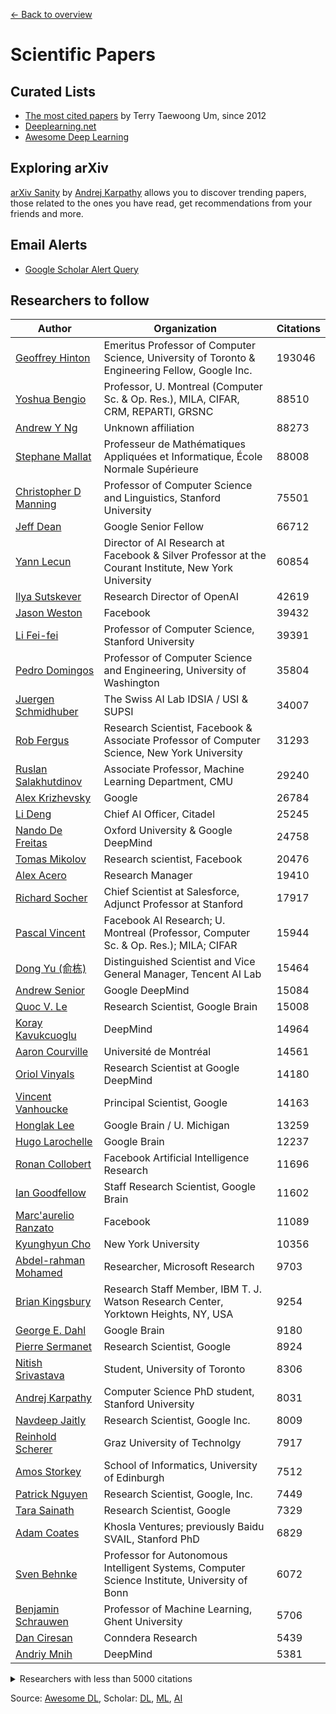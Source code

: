 [← Back to overview](../README.md)

# Scientific Papers

## Curated Lists
* [The most cited papers](https://github.com/terryum/awesome-deep-learning-papers) by Terry Taewoong Um, since 2012
* [Deeplearning.net](http://deeplearning.net/reading-list/)
* [Awesome Deep Learning](https://github.com/ChristosChristofidis/awesome-deep-learning#papers)

## Exploring arXiv

[arXiv Sanity](http://arxiv-sanity.com) by [Andrej Karpathy](https://scholar.google.com/citations?user=l8WuQJgAAAAJ) allows you to discover trending papers, those related to the ones you have read, get recommendations from your friends and more.


## Email Alerts
* [Google Scholar Alert Query](https://scholar.google.com/scholar_alerts?view_op=create_alert_options&alert_query=%22machine+learning%22+or+%22deep+learning%22+or+%22neural+network%22+or+%22artificial+intelligence%22)

## Researchers to follow
<!-- This part is generated automatically. If you want to add or remove any author, check out file assets/gen/SCI_RES.html, update it, open it in your browser locally and copy the newly generated markdown syntax here. -->
Author | Organization | Citations
------ | ------------ | ---------
[Geoffrey Hinton](https://scholar.google.com/citations?user=JicYPdAAAAAJ) | Emeritus Professor of Computer Science, University of Toronto & Engineering Fellow, Google Inc. | 193046
[Yoshua Bengio](https://scholar.google.com/citations?user=kukA0LcAAAAJ) | Professor, U. Montreal (Computer Sc. & Op. Res.), MILA, CIFAR, CRM, REPARTI, GRSNC | 88510
[Andrew Y Ng](https://scholar.google.com/citations?user=JgDKULMAAAAJ) | Unknown affiliation | 88273
[Stephane Mallat](https://scholar.google.com/citations?user=g_YTmSgAAAAJ) | Professeur de Mathématiques Appliquées et Informatique, École Normale Supérieure | 88008
[Christopher D Manning](https://scholar.google.com/citations?user=1zmDOdwAAAAJ) | Professor of Computer Science and Linguistics, Stanford University | 75501
[Jeff Dean](https://scholar.google.com/citations?user=NMS69lQAAAAJ) | Google Senior Fellow | 66712
[Yann Lecun](https://scholar.google.com/citations?user=WLN3QrAAAAAJ) | Director of AI Research at Facebook & Silver Professor at the Courant Institute, New York University | 60854
[Ilya Sutskever](https://scholar.google.com/citations?user=x04W_mMAAAAJ) | Research Director of OpenAI | 42619
[Jason Weston](https://scholar.google.com/citations?user=lMkTx0EAAAAJ) | Facebook | 39432
[Li Fei-fei](https://scholar.google.com/citations?user=rDfyQnIAAAAJ) | Professor of Computer Science, Stanford University | 39391
[Pedro Domingos](https://scholar.google.com/citations?user=KOrhfVMAAAAJ) | Professor of Computer Science and Engineering, University of Washington | 35804
[Juergen Schmidhuber](https://scholar.google.com/citations?user=gLnCTgIAAAAJ) | The Swiss AI Lab IDSIA / USI & SUPSI | 34007
[Rob Fergus](https://scholar.google.com/citations?user=GgQ9GEkAAAAJ) | Research Scientist, Facebook  &  Associate Professor of Computer Science, New York University | 31293
[Ruslan Salakhutdinov](https://scholar.google.com/citations?user=ITZ1e7MAAAAJ) | Associate Professor, Machine Learning Department, CMU | 29240
[Alex Krizhevsky](https://scholar.google.com/citations?user=xegzhJcAAAAJ) | Google | 26784
[Li Deng](https://scholar.google.com/citations?user=GQWTo4MAAAAJ) | Chief AI Officer, Citadel | 25245
[Nando De Freitas](https://scholar.google.com/citations?user=nzEluBwAAAAJ) | Oxford University & Google DeepMind | 24758
[Tomas Mikolov](https://scholar.google.com/citations?user=oBu8kMMAAAAJ) | Research scientist, Facebook | 20476
[Alex Acero](https://scholar.google.com/citations?user=YdNmnJAAAAAJ) | Research Manager | 19410
[Richard Socher](https://scholar.google.com/citations?user=FaOcyfMAAAAJ) | Chief Scientist at Salesforce, Adjunct Professor at Stanford | 17917
[Pascal Vincent](https://scholar.google.com/citations?user=WBCKQMsAAAAJ) | Facebook AI Research; U. Montreal (Professor, Computer Sc. & Op. Res.); MILA; CIFAR | 15944
[Dong Yu (俞栋)](https://scholar.google.com/citations?user=tMY31_gAAAAJ) | Distinguished Scientist and Vice General Manager, Tencent AI Lab | 15464
[Andrew Senior](https://scholar.google.com/citations?user=17fLjgQAAAAJ) | Google DeepMind | 15084
[Quoc V. Le](https://scholar.google.com/citations?user=vfT6-XIAAAAJ) | Research Scientist, Google Brain | 15008
[Koray Kavukcuoglu](https://scholar.google.com/citations?user=sGFyDIUAAAAJ) | DeepMind | 14964
[Aaron Courville](https://scholar.google.com/citations?user=km6CP8cAAAAJ) | Université de Montréal | 14561
[Oriol Vinyals](https://scholar.google.com/citations?user=NkzyCvUAAAAJ) | Research Scientist at Google DeepMind | 14180
[Vincent Vanhoucke](https://scholar.google.com/citations?user=T7uctwYAAAAJ) | Principal Scientist, Google | 14163
[Honglak Lee](https://scholar.google.com/citations?user=fmSHtE8AAAAJ) | Google Brain / U. Michigan | 13259
[Hugo Larochelle](https://scholar.google.com/citations?user=U89FHq4AAAAJ) | Google Brain | 12237
[Ronan Collobert](https://scholar.google.com/citations?user=32w7x1cAAAAJ) | Facebook Artificial Intelligence Research | 11696
[Ian Goodfellow](https://scholar.google.com/citations?user=iYN86KEAAAAJ) | Staff Research Scientist, Google Brain | 11602
[Marc'aurelio Ranzato](https://scholar.google.com/citations?user=NbXF7T8AAAAJ) | Facebook | 11089
[Kyunghyun Cho](https://scholar.google.com/citations?user=0RAmmIAAAAAJ) | New York University | 10356
[Abdel-rahman Mohamed](https://scholar.google.com/citations?user=tJ_PrzgAAAAJ) | Researcher, Microsoft Research | 9703
[Brian Kingsbury](https://scholar.google.com/citations?user=iJENOG8AAAAJ) | Research Staff Member, IBM T. J. Watson Research Center, Yorktown Heights, NY, USA | 9254
[George E. Dahl](https://scholar.google.com/citations?user=ghbWy-0AAAAJ) | Google Brain | 9180
[Pierre Sermanet](https://scholar.google.com/citations?user=0nPi5YYAAAAJ) | Research Scientist, Google | 8924
[Nitish Srivastava](https://scholar.google.com/citations?user=s1PgoeUAAAAJ) | Student, University of Toronto | 8306
[Andrej Karpathy](https://scholar.google.com/citations?user=l8WuQJgAAAAJ) | Computer Science PhD student, Stanford University | 8031
[Navdeep Jaitly](https://scholar.google.com/citations?user=kjMNMLkAAAAJ) | Research Scientist, Google Inc. | 8009
[Reinhold Scherer](https://scholar.google.com/citations?user=E_wVwfUAAAAJ) | Graz University of Technolgy | 7917
[Amos Storkey](https://scholar.google.com/citations?user=3Rlc8EAAAAAJ) | School of Informatics, University of Edinburgh | 7512
[Patrick Nguyen](https://scholar.google.com/citations?user=38fqeIYAAAAJ) | Research Scientist, Google, Inc. | 7449
[Tara Sainath](https://scholar.google.com/citations?user=aMeteU4AAAAJ) | Research Scientist, Google | 7329
[Adam Coates](https://scholar.google.com/citations?user=bLUllHEAAAAJ) | Khosla Ventures;  previously Baidu SVAIL, Stanford PhD | 6829
[Sven Behnke](https://scholar.google.com/citations?user=1xx3X_0AAAAJ) | Professor for Autonomous Intelligent Systems, Computer Science Institute, University of Bonn | 6072
[Benjamin Schrauwen](https://scholar.google.com/citations?user=i6gy5ZQAAAAJ) | Professor of Machine Learning, Ghent University | 5706
[Dan Ciresan](https://scholar.google.com/citations?user=dayrypAAAAAJ) | Conndera Research | 5439
[Andriy Mnih](https://scholar.google.com/citations?user=mxiO4IkAAAAJ) | DeepMind | 5381
<details>
<summary>Researchers with less than 5000 citations</summary>

Author | Organization | Citations
------ | ------------ | ---------
[Volodymyr Mnih](https://scholar.google.com/citations?user=rLdfJ1gAAAAJ) | DeepMind | 4959
[Nicolas Le Roux](https://scholar.google.com/citations?user=LmKtwk8AAAAJ) | Research scientist at Google Brain | 3925
[Clement Farabet](https://scholar.google.com/citations?user=u3u16tgAAAAJ) | Research Scientist, New York University | 3857
[Joseph Turian](https://scholar.google.com/citations?user=eQ1uJ6UAAAAJ) | President, MetaOptimize | 3784
[Y-lan Boureau](https://scholar.google.com/citations?user=GfcBlpUAAAAJ) | Research scientist, Facebook Artificial Intelligence Research | 3769
[Robert Laganiere](https://scholar.google.com/citations?user=59ohye8AAAAJ) | School of Electrical Engineering and Computer Science, University of Ottawa | 3240
[Eugenio Culurciello](https://scholar.google.com/citations?user=SeGmqkIAAAAJ) | Professor of Biomedical Engineering, Purdue University | 3190
[Graham Taylor](https://scholar.google.com/citations?user=PUeKU8kAAAAJ) | University of Guelph and Vector Institute for Artificial Intelligence | 3172
[Roger Grosse](https://scholar.google.com/citations?user=xgQd1qgAAAAJ) | Assistant Professor, University of Toronto | 2874
[Guillaume Desjardins](https://scholar.google.com/citations?user=Yxv1EwcAAAAJ) | Université de Montréal | 2753
[Joshua M Susskind](https://scholar.google.com/citations?user=Sv2TGqsAAAAJ) | Senior Data Scientist | 2698
[Thomas Karnowski](https://scholar.google.com/citations?user=P2efpbAAAAAJ) | Oak Ridge National Laboratory | 2559
[Bernardete Ribeiro](https://scholar.google.com/citations?user=iASQcSYAAAAJ) | Professor at the Department of Informatics Engineering University of Coimbra | 2334
[Justin A Blanco](https://scholar.google.com/citations?user=3zmF1OUAAAAJ) | Associate Professor, Electrical and Computer Engineering, US Naval Academy | 2237
[Itamar Arel](https://scholar.google.com/citations?user=wivIgKkAAAAJ) | Professor of Electrical Engineering and Computer Science, University of Tennessee | 1969
[Tapani Raiko](https://scholar.google.com/citations?user=-aNI9zwAAAAJ) | Assistant professor, Aalto University | 1958
[Tijmen Tieleman](https://scholar.google.com/citations?user=YGGcq5EAAAAJ) | University of Toronto; minds.ai | 1866
[Mohammad Norouzi](https://scholar.google.com/citations?user=Lncr-VoAAAAJ) | Research Scientist, Google Brain | 1778
[Youzhi (Will) Zou](https://scholar.google.com/citations?user=oeSqx00AAAAJ) | Stanford University | 1261
[Peggy Seriès](https://scholar.google.com/citations?user=JeZz1LMAAAAJ) | Senior Lecturer in Informatics, University Edinburgh | 1195
[Alexander Ilin](https://scholar.google.com/citations?user=i2gcTBQAAAAJ) | Analyse2 | 1192
[Erik M. Schmidt](https://scholar.google.com/citations?user=b9eguPMAAAAJ) | Staff Scientist, Pandora | 1100
[Andrew Saxe](https://scholar.google.com/citations?user=h0Al1fcAAAAJ) | Swartz Postdoctoral Fellow, Center for Brain Science, Harvard University | 1073
[Paugam-moisy](https://scholar.google.com/citations?user=3k-3KTEAAAAJ) | Professeur d'Informatique | 1025
[Misha Denil](https://scholar.google.com/citations?user=XrKLUO0AAAAJ) | DeepMind | 955
[Piotr Mirowski](https://scholar.google.com/citations?user=uKXVH54AAAAJ) | Research Scientist at Google DeepMind | 948
[Bo Chen](https://scholar.google.com/citations?user=uv16_-UAAAAJ) | Professor at School of Electronic Engineering, Xidian University | 843
[Grégoire Montavon](https://scholar.google.com/citations?user=A979AbYAAAAJ) | Technische Universität Berlin | 831
[Lucas Theis](https://scholar.google.com/citations?user=dgVYYngAAAAJ) | Twitter | 763
[Derek Rose](https://scholar.google.com/citations?user=t6XbFvoAAAAJ) | R&D Associate, Oak Ridge National Laboratory | 733
[Ayse Naz Erkan](https://scholar.google.com/citations?user=spAJDzYAAAAJ) | Twitter | 673
[Hannes Schulz](https://scholar.google.com/citations?user=tg-4hxoAAAAJ) | Microsoft Research Maluuba, Montreal | 578
[Sebastian Gerwinn](https://scholar.google.com/citations?user=PyWwPZkAAAAJ) | Institute for Information Technology (OFFIS) | 527
[Jason Morton](https://scholar.google.com/citations?user=lOPN3sgAAAAJ) | Associate Professor of Mathematics and Statistics, Penn State | 414
[Noel Lopes](https://scholar.google.com/citations?user=r-sBYDMAAAAJ) | Polytechnic of Guarda | 363
[Martin Längkvist](https://scholar.google.com/citations?user=004-TPIAAAAJ) | PhD, Information Technology, AASS Machine Perception and Interaction Lab, Örebro University | 352
[Robert Gens](https://scholar.google.com/citations?user=8cZgFK4AAAAJ) | Research Scientist, Google Seattle | 339
[Yotaro Kubo](https://scholar.google.com/citations?user=3PgqOjkAAAAJ) | Alexa ML, Amazon | 299
[Ludovic Arnold](https://scholar.google.com/citations?user=L_DONWwAAAAJ) | INRIA TAO, LRI-LIMSI CNRS, Université Paris-Sud | 145
[David P. Reichert](https://scholar.google.com/citations?user=979Clr8AAAAJ) | Google DeepMind | 138
[Robert Coop](https://scholar.google.com/citations?user=lxaOJX8AAAAJ) | Machine Intelligence Lab, University of Tennessee at Knoxville | 118
</details>

Source: [Awesome DL](https://github.com/ChristosChristofidis/awesome-deep-learning#researchers), Scholar: [DL](https://scholar.google.com/citations?hl=en&view_op=search_authors&mauthors=label%3Adeep_learning&btnG=), [ML](https://scholar.google.com/citations?hl=en&view_op=search_authors&mauthors=label%3Amachine_learning&btnG=), [AI](https://scholar.google.com/citations?hl=en&view_op=search_authors&mauthors=label%3Aartificial_intelligence&btnG=)
